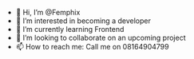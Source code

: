 - 👋 Hi, I’m @Femphix
- 👀 I’m interested in becoming a developer
- 🌱 I’m currently learning Frontend 
- 💞️ I’m looking to collaborate on an upcoming project 
- 📫 How to reach me: Call me on 08164904799

<!---
Femphix/Femphix is a ✨ special ✨ repository because its `README.md` (this file) appears on your GitHub profile.
You can click the Preview link to take a look at your changes.
--->
